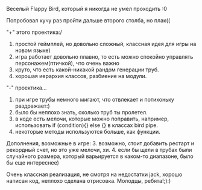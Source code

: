 Веселый Flappy Bird, который я никогда не умел проходить :0

Попробовал кучу раз пройти дальше второго столба, но плак((

"+" этого проектика:/
1. простой геймплей, но довольно сложный, классная идея для игры на новом языке)
2. игра работает довольно плавно, то есть можно спокойно управлять персонажем(птичкой), что очень важно
3. круто, что есть какой-никакой рандом генерации труб.
4. хорошая иерархия классов, разбиение на модули.

"-" проектика...
1. при игре трубы немного мигают, что отвлекает и потихоньку раздражает:)
2. было бы неплохо знать, сколько труб ты пролетел.
3. в коде есть мелочи, которые можно поправить, например, использовать if (condition){} else {} в классах bird pipe.
4. некоторые методы используются больше, как функции.

Дополнения, возможные в игре:
3. возможно, стоит добавить рестарт и рекордный счет, но это уже мелочи, хи.
4. если бы щели в трубах были случайного размера, который варьируется в каком-то диапазоне, было бы еще интереснее)

Очень классная реализация, не смотря на недостатки jack, хорошо написан код, неплохо сделана отрисовка.
Молодцы, ребята!;):)